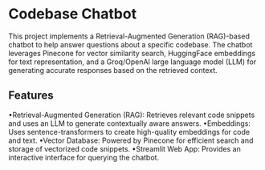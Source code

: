 # Codebase Chatbot
This project implements a Retrieval-Augmented Generation (RAG)-based chatbot to help answer questions about a specific codebase. The chatbot leverages Pinecone for vector similarity search, HuggingFace embeddings for text representation, and a Groq/OpenAI large language model (LLM) for generating accurate responses based on the retrieved context.

## Features
•Retrieval-Augmented Generation (RAG): Retrieves relevant code snippets and uses an LLM to generate contextually aware answers.
•Embeddings: Uses sentence-transformers to create high-quality embeddings for code and text.
•Vector Database: Powered by Pinecone for efficient search and storage of vectorized code snippets.
•Streamlit Web App: Provides an interactive interface for querying the chatbot.


